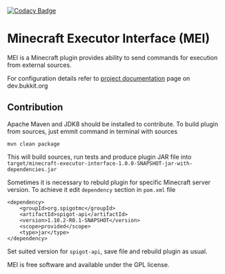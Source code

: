 [![Codacy Badge](https://api.codacy.com/project/badge/Grade/e7c5c1f4629c4d849181de71fe54ed0d)](https://www.codacy.com/app/zim182/minecraft-executor-interface?utm_source=github.com&amp;utm_medium=referral&amp;utm_content=Invictum/minecraft-executor-interface&amp;utm_campaign=Badge_Grade)

Minecraft Executor Interface (MEI)
=======================================

MEI is a Minecraft plugin provides ability to send commands for execution from external sources.

For configuration details refer to [project documentation](https://dev.bukkit.org/projects/mei) page on dev.bukkit.org

Contribution
------------
Apache Maven and JDK8 should be installed to contribute. To build plugin from sources, just emmit command in terminal with sources
```
mvn clean package
```
This will build sources, run tests and produce plugin JAR file into `target/minecraft-executor-interface-1.0.0-SNAPSHOT-jar-with-dependencies.jar`

Sometimes it is necessary to rebuld plugin for specific Minecraft server version. To achieve it edit `dependency` section in `pom.xml` file
```
<dependency>
    <groupId>org.spigotmc</groupId>
    <artifactId>spigot-api</artifactId>
    <version>1.10.2-R0.1-SNAPSHOT</version>
    <scope>provided</scope>
    <type>jar</type>
</dependency>
```
Set suited version for `spigot-api`, save file and rebuild plugin as usual.

MEI is free software and available under the GPL license.
